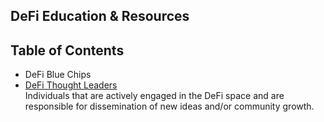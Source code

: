 ## DeFi Education & Resources

## Table of Contents

* DeFi Blue Chips
* [DeFi Thought Leaders](https://github.com/mylkmoney/defi-resources/blob/main/thought-leaders.md)  
  Individuals that are actively engaged in the DeFi space and are responsible for dissemination of new ideas and/or community growth.

